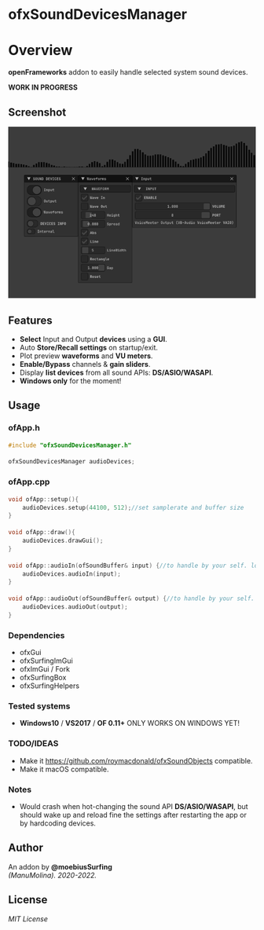 # ofxSoundDevicesManager

# Overview
**openFrameworks** addon to easily handle selected system sound devices.  

**WORK IN PROGRESS**

## Screenshot

![](/example/Capture.PNG)  

## Features
- **Select** Input and Output **devices** using a **GUI**.
- Auto **Store/Recall settings** on startup/exit.
- Plot preview **waveforms** and **VU meters**.
- **Enable/Bypass** channels & **gain sliders**.
- Display **list devices** from all sound APIs: **DS/ASIO/WASAPI**. 
- **Windows only** for the moment!

## Usage
 
### ofApp.h
```.cpp
#include "ofxSoundDevicesManager.h"

ofxSoundDevicesManager audioDevices;
```

### ofApp.cpp
```.cpp
void ofApp::setup(){
	audioDevices.setup(44100, 512);//set samplerate and buffer size
}

void ofApp::draw(){
	audioDevices.drawGui();
}

void ofApp::audioIn(ofSoundBuffer& input) {//to handle by your self. look other examples
	audioDevices.audioIn(input);
}

void ofApp::audioOut(ofSoundBuffer& output) {//to handle by your self. look other examples
	audioDevices.audioOut(output);
}
```

### Dependencies
- ofxGui
- ofxSurfingImGui
- ofxImGui / Fork
- ofxSurfingBox
- ofxSurfingHelpers

### Tested systems
- **Windows10** / **VS2017** / **OF 0.11+**
  ONLY WORKS ON WINDOWS YET!

### TODO/IDEAS
* Make it https://github.com/roymacdonald/ofxSoundObjects compatible.  
* Make it macOS compatible. 

### Notes
* Would crash when hot-changing the sound API **DS/ASIO/WASAPI**, but should wake up and reload fine the settings after restarting the app or by hardcoding devices. 

## Author
An addon by **@moebiusSurfing**  
*(ManuMolina). 2020-2022.*

## License
*MIT License*  